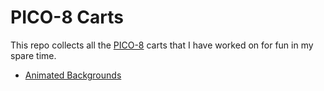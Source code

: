 # PICO-8 Carts

This repo collects all the [PICO-8](https://www.lexaloffle.com/pico-8.php) carts that I have worked on for fun in my spare time.

- [Animated Backgrounds](animated_backgrounds/AnimatedBG.md)
